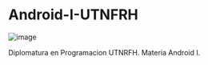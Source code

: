 # Android-I-UTNFRH

![image](https://user-images.githubusercontent.com/78452543/226236400-93e74d4e-b72d-467c-9db6-be6645aaaaee.png)

Diplomatura en Programacion UTNRFH. Materia Android I.
